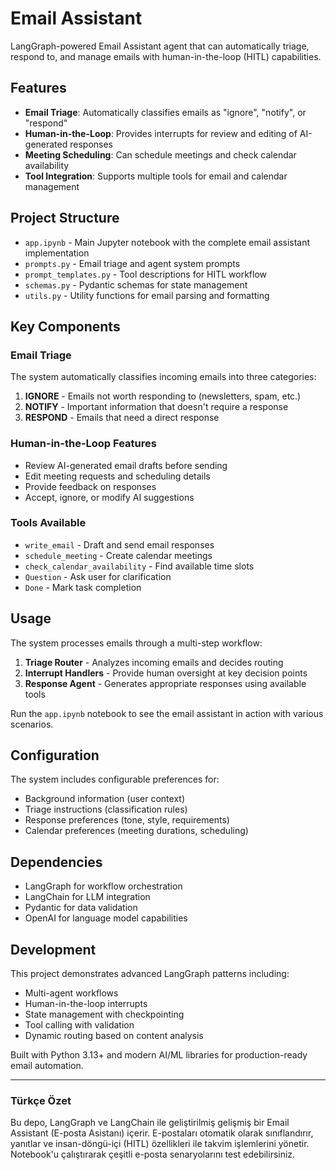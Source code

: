 # Email Assistant

LangGraph-powered Email Assistant agent that can automatically triage, respond to, and manage emails with human-in-the-loop (HITL) capabilities.

## Features

- **Email Triage**: Automatically classifies emails as "ignore", "notify", or "respond"
- **Human-in-the-Loop**: Provides interrupts for review and editing of AI-generated responses
- **Meeting Scheduling**: Can schedule meetings and check calendar availability
- **Tool Integration**: Supports multiple tools for email and calendar management

## Project Structure

- `app.ipynb` - Main Jupyter notebook with the complete email assistant implementation
- `prompts.py` - Email triage and agent system prompts
- `prompt_templates.py` - Tool descriptions for HITL workflow
- `schemas.py` - Pydantic schemas for state management
- `utils.py` - Utility functions for email parsing and formatting

## Key Components

### Email Triage
The system automatically classifies incoming emails into three categories:
1. **IGNORE** - Emails not worth responding to (newsletters, spam, etc.)
2. **NOTIFY** - Important information that doesn't require a response
3. **RESPOND** - Emails that need a direct response

### Human-in-the-Loop Features
- Review AI-generated email drafts before sending
- Edit meeting requests and scheduling details
- Provide feedback on responses
- Accept, ignore, or modify AI suggestions

### Tools Available
- `write_email` - Draft and send email responses
- `schedule_meeting` - Create calendar meetings
- `check_calendar_availability` - Find available time slots
- `Question` - Ask user for clarification
- `Done` - Mark task completion

## Usage

The system processes emails through a multi-step workflow:

1. **Triage Router** - Analyzes incoming emails and decides routing
2. **Interrupt Handlers** - Provide human oversight at key decision points
3. **Response Agent** - Generates appropriate responses using available tools

Run the `app.ipynb` notebook to see the email assistant in action with various scenarios.

## Configuration

The system includes configurable preferences for:
- Background information (user context)
- Triage instructions (classification rules)
- Response preferences (tone, style, requirements)
- Calendar preferences (meeting durations, scheduling)

## Dependencies

- LangGraph for workflow orchestration
- LangChain for LLM integration
- Pydantic for data validation
- OpenAI for language model capabilities

## Development

This project demonstrates advanced LangGraph patterns including:
- Multi-agent workflows
- Human-in-the-loop interrupts
- State management with checkpointing
- Tool calling with validation
- Dynamic routing based on content analysis

Built with Python 3.13+ and modern AI/ML libraries for production-ready email automation.

---

### Türkçe Özet
Bu depo, LangGraph ve LangChain ile geliştirilmiş gelişmiş bir Email Assistant (E-posta Asistanı) içerir. E-postaları otomatik olarak sınıflandırır, yanıtlar ve insan-döngü-içi (HITL) özellikleri ile takvim işlemlerini yönetir. Notebook'u çalıştırarak çeşitli e-posta senaryolarını test edebilirsiniz.
